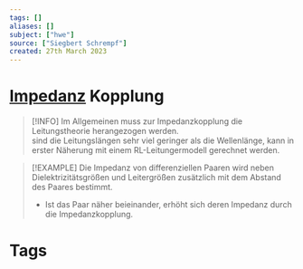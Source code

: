 ```yaml
---
tags: []
aliases: []
subject: ["hwe"]
source: ["Siegbert Schrempf"]
created: 27th March 2023
---
```


# [Impedanz](../Elektrotechnik/Impedanz.md) Kopplung

> [!INFO] Im Allgemeinen muss zur Impedanzkopplung die Leitungstheorie herangezogen werden.  
> sind die Leitungslängen sehr viel geringer als die Wellenlänge, kann in erster Näherung mit einem RL-Leitungermodell gerechnet werden. 

> [!EXAMPLE] Die Impedanz von differenziellen Paaren wird neben Dielektrizitätsgrößen und Leitergrößen zusätzlich mit dem Abstand des Paares bestimmt.
> - Ist das Paar näher beieinander, erhöht sich deren Impedanz durch die Impedanzkopplung.

# Tags